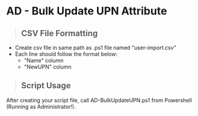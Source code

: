 # AD - Bulk Update UPN Attribute

> ## CSV File Formatting
* Create csv file in same path as .ps1 file named "user-import.csv"
* Each line should follow the format below:
    * "Name" column
    * "NewUPN" column

> ## Script Usage
After creating your script file, call AD-BulkUpdateUPN.ps1 from Powershell (Running as Administrator!).
